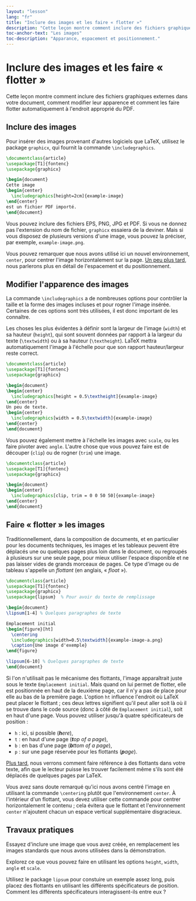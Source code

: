 ```yaml
---
layout: "lesson"
lang: "fr"
title: "Inclure des images et les faire « flotter »"
description: "Cette leçon montre comment inclure des fichiers graphiques externes dans votre document, comment modifier leur apparence et comment les faire flotter automatiquement à l'endroit approprié du PDF."
toc-anchor-text: "Les images"
toc-description: "Apparance, espacement et positionnement."
---
```


# Inclure des images et les faire « flotter »

<span class="summary">Cette leçon montre comment inclure des fichiers graphiques externes dans votre document, comment modifier leur apparence et comment les faire flotter automatiquement à l'endroit approprié du PDF.</span>

## Inclure des images

Pour insérer des images provenant d'autres logiciels que LaTeX, utilisez le
package `graphicx`, qui fournit la commande `\includegraphics`.

```latex
\documentclass{article}
\usepackage[T1]{fontenc}
\usepackage{graphicx}

\begin{document}
Cette image
\begin{center}
  \includegraphics[height=2cm]{example-image}
\end{center}
est un fichier PDF importé.
\end{document}
```

Vous pouvez inclure des fichiers EPS, PNG, JPG et PDF. Si vous ne donnez pas
l'extension du nom de fichier, `graphicx` essaiera de la deviner. Mais si vous
disposez de plusieurs versions d'une image, vous pouvez la préciser, par
exemple, `example-image.png`.

Vous pouvez remarquer que nous avons utilisé ici un nouvel environnement,
`center`, pour centrer l'image horizontalement sur la page.
[Un peu plus tard](lesson-11), nous parlerons plus en détail de l'espacement
et du positionnement.


## Modifier l'apparence des images

La commande `\includegraphics` a de nombreuses options pour contrôler la taille
et la forme des images incluses et pour rogner l'image insérée. Certaines de
ces options sont très utilisées, il est donc important de les connaître.

Les choses les plus évidentes à définir sont la largeur de l'image (`width`) et
sa hauteur (`height`), qui sont souvent données par rapport à la largeur du
texte (`\textwidth`) ou à sa hauteur (`\textheight`). LaTeX mettra
automatiquement l'image à l'échelle pour que son rapport hauteur/largeur reste
correct.

```latex
\documentclass{article}
\usepackage[T1]{fontenc}
\usepackage{graphicx}

\begin{document}
\begin{center}
  \includegraphics[height = 0.5\textheight]{example-image}
\end{center}
Un peu de texte.
\begin{center}
  \includegraphics[width = 0.5\textwidth]{example-image}
\end{center}
\end{document}
```

Vous pouvez également mettre à l'échelle les images avec `scale`, ou les faire
pivoter avec `angle`. L'autre chose que vous pouvez faire est de découper
(`clip`) ou de rogner (`trim`) une image.

```latex
\documentclass{article}
\usepackage[T1]{fontenc}
\usepackage{graphicx}

\begin{document}
\begin{center}
  \includegraphics[clip, trim = 0 0 50 50]{example-image}
\end{center}
\end{document}
```

## Faire « flotter » les images

Traditionnellement, dans la composition de documents, et en particulier pour les
documents techniques, les images et les tableaux peuvent être déplacés une ou
quelques pages plus loin dans le document, ou regroupés à plusieurs sur une
seule page, pour mieux utiliser l'espace disponible et ne pas laisser vides de
grands morceaux de pages. Ce type d'image ou de tableau s'appelle un _flottant_
(en anglais, « _float_ »).

```latex
\documentclass{article}
\usepackage[T1]{fontenc}
\usepackage{graphicx}
\usepackage{lipsum}  % Pour avoir du texte de remplissage

\begin{document}
\lipsum[1-4] % Quelques paragraphes de texte

Emplacement initial
\begin{figure}[ht]
  \centering
  \includegraphics[width=0.5\textwidth]{example-image-a.png}
  \caption{Une image d'exemple}
\end{figure}

\lipsum[6-10] % Quelques paragraphes de texte
\end{document}
```

Si l'on n'utilisait pas le mécanisme des flottants, l'image apparaîtrait juste
sous le texte `Emplacement initial`. Mais quand on lui permet de flotter,
elle est positionnée en haut de la deuxième page, car il n'y a pas de place pour
elle au bas de la première page. L'option `ht` influence l'endroit où LaTeX peut
placer le flottant ; ces deux lettres signifient qu'il peut aller soit là où il
se trouve dans le code source (donc à côté de `Emplacement initial`), soit en haut
d'une page. Vous pouvez utiliser jusqu'à quatre spécificateurs de position :

- `h` : ici, si possible (_**h**ere_),
- `t` : en haut d'une page (_**t**op of a page_),
- `b` : en bas d'une page (_**b**ttom of a page_),
- `p` : sur une page réservée pour les flottants (_**p**age_).

[Plus tard](lesson-09), nous verrons comment faire référence à des flottants
dans votre texte, afin que le lecteur puisse les trouver facilement même s'ils
sont été déplacés de quelques pages par LaTeX.

Vous avez sans doute remarqué qu'ici nous avons centré l'image en utilisant la
commande `\centering` plutôt que l'environnement `center`. À l'intérieur d'un
flottant, vous devez utiliser cette commande pour centrer horizontalement le
contenu ; cela évitera que le flottant et l'environnement `center` n'ajoutent
chacun un espace vertical supplémentaire disgracieux.


## Travaux pratiques

Essayez d'inclure une image que vous avez créée, en remplacement les images
standards que nous avons utilisées dans la démonstration.

Explorez ce que vous pouvez faire en utilisant les options `height`, `width`,
`angle` et `scale`.

Utilisez le package `lipsum` pour constuire un exemple assez long, puis placez
des flottants en utilisant les différents spécificateurs de position. Comment
les différents spécificateurs interagissent-ils entre eux ?

